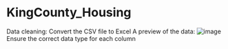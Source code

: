 # KingCounty_Housing

Data cleaning:
Convert the CSV file to Excel
A preview of the data:
![image](https://github.com/HarryQBui/KingCounty_Housing/assets/95842183/de799415-119f-4a6d-8286-944a70be44f4)
Ensure the correct data type for each column
